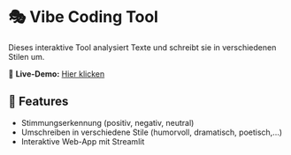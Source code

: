 # 🎭 Vibe Coding Tool
Dieses interaktive Tool analysiert Texte und schreibt sie in verschiedenen Stilen um.

🚀 **Live-Demo:** [Hier klicken](https://deine-streamlit-url.streamlit.app)

## 🔧 Features
- Stimmungserkennung (positiv, negativ, neutral)
- Umschreiben in verschiedene Stile (humorvoll, dramatisch, poetisch,...)
- Interaktive Web-App mit Streamlit

